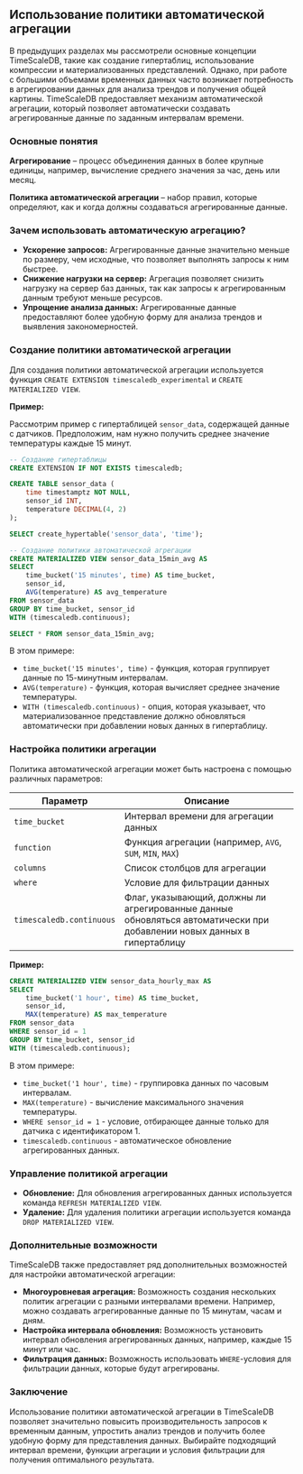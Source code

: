 ## Использование политики автоматической агрегации

В предыдущих разделах мы рассмотрели основные концепции TimeScaleDB, такие как создание гипертаблиц, использование компрессии и материализованных представлений. Однако, при работе с большими объемами временных данных часто возникает потребность в агрегировании данных для анализа трендов и получения общей картины. TimeScaleDB предоставляет механизм автоматической агрегации, который позволяет автоматически создавать агрегированные данные по заданным интервалам времени. 

### Основные понятия

**Агрегирование** – процесс объединения данных в более крупные единицы, например, вычисление среднего значения за час, день или месяц.

**Политика автоматической агрегации** – набор правил, которые определяют, как и когда должны создаваться агрегированные данные.

### Зачем использовать автоматическую агрегацию?

* **Ускорение запросов:**  Агрегированные данные значительно меньше по размеру, чем исходные, что позволяет выполнять запросы к ним быстрее.
* **Снижение нагрузки на сервер:**  Агрегация позволяет снизить нагрузку на сервер баз данных, так как запросы к агрегированным данным требуют меньше ресурсов.
* **Упрощение анализа данных:**  Агрегированные данные предоставляют более удобную форму для анализа трендов и выявления закономерностей.

### Создание политики автоматической агрегации

Для создания политики автоматической агрегации используется функция `CREATE EXTENSION timescaledb_experimental`  и `CREATE MATERIALIZED VIEW`. 

**Пример:**

Рассмотрим пример с гипертаблицей `sensor_data`, содержащей данные с датчиков. Предположим, нам нужно получить среднее значение температуры каждые 15 минут.

```sql
-- Создание гипертаблицы
CREATE EXTENSION IF NOT EXISTS timescaledb;

CREATE TABLE sensor_data (
    time timestamptz NOT NULL,
    sensor_id INT,
    temperature DECIMAL(4, 2)
);

SELECT create_hypertable('sensor_data', 'time');

-- Создание политики автоматической агрегации
CREATE MATERIALIZED VIEW sensor_data_15min_avg AS
SELECT 
    time_bucket('15 minutes', time) AS time_bucket,
    sensor_id,
    AVG(temperature) AS avg_temperature
FROM sensor_data
GROUP BY time_bucket, sensor_id
WITH (timescaledb.continuous);

SELECT * FROM sensor_data_15min_avg;
```

В этом примере:

* `time_bucket('15 minutes', time)` - функция, которая группирует данные по 15-минутным интервалам.
* `AVG(temperature)` - функция, которая вычисляет среднее значение температуры.
* `WITH (timescaledb.continuous)` - опция, которая указывает, что материализованное представление должно обновляться автоматически при добавлении новых данных в гипертаблицу.

### Настройка политики агрегации

Политика автоматической агрегации может быть настроена с помощью различных параметров:

| Параметр | Описание |
|---|---|
| `time_bucket` | Интервал времени для агрегации данных |
| `function` | Функция агрегации (например, `AVG`, `SUM`, `MIN`, `MAX`) |
| `columns` | Список столбцов для агрегации |
| `where` | Условие для фильтрации данных |
| `timescaledb.continuous` | Флаг, указывающий, должны ли агрегированные данные обновляться автоматически при добавлении новых данных в гипертаблицу |

**Пример:**

```sql
CREATE MATERIALIZED VIEW sensor_data_hourly_max AS
SELECT 
    time_bucket('1 hour', time) AS time_bucket,
    sensor_id,
    MAX(temperature) AS max_temperature
FROM sensor_data
WHERE sensor_id = 1
GROUP BY time_bucket, sensor_id
WITH (timescaledb.continuous);
```

В этом примере:

* `time_bucket('1 hour', time)` - группировка данных по часовым интервалам.
* `MAX(temperature)` - вычисление максимального значения температуры.
* `WHERE sensor_id = 1` - условие, отбирающее данные только для датчика с идентификатором 1.
* `timescaledb.continuous` - автоматическое обновление агрегированных данных.

### Управление политикой агрегации

* **Обновление:**  Для обновления агрегированных данных используется команда `REFRESH MATERIALIZED VIEW`.
* **Удаление:**  Для удаления политики агрегации используется команда `DROP MATERIALIZED VIEW`.

### Дополнительные возможности

TimeScaleDB также предоставляет ряд дополнительных возможностей для настройки автоматической агрегации:

* **Многоуровневая агрегация:**  Возможность создания нескольких политик агрегации с разными интервалами времени. Например, можно создавать агрегированные данные по 15 минутам, часам и дням.
* **Настройка интервала обновления:**  Возможность установить интервал обновления агрегированных данных, например, каждые 15 минут или час.
* **Фильтрация данных:**  Возможность использовать `WHERE`-условия для фильтрации данных, которые будут агрегированы.

### Заключение

Использование политики автоматической агрегации в TimeScaleDB позволяет значительно повысить производительность запросов к временным данным, упростить анализ трендов и получить более удобную форму для представления данных. Выбирайте подходящий интервал времени, функции агрегации и условия фильтрации для получения оптимального результата.
